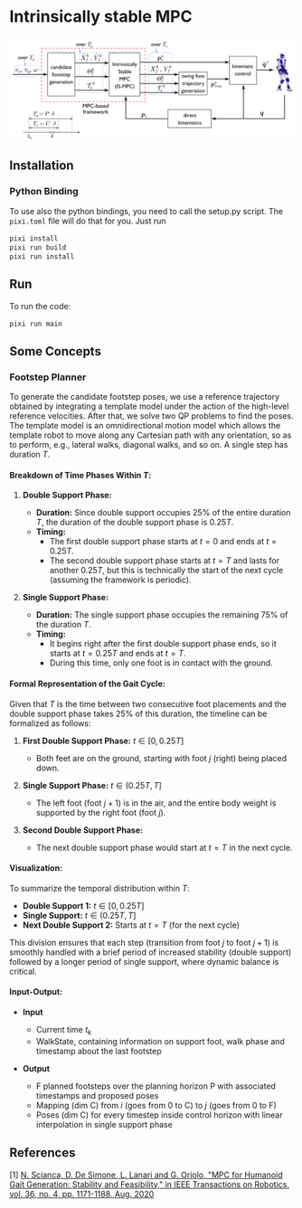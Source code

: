 # Intrinsically stable MPC

![](docs/ismpc.png)

## Installation

### Python Binding

To use also the python bindings, you need to call the setup.py script. The `pixi.toml` file will do that for you. Just run
```
pixi install
pixi run build
pixi run install
```

## Run

To run the code:
```
pixi run main
```

## Some Concepts

### Footstep Planner

To generate the candidate footstep poses, we use a reference trajectory obtained
by integrating a template model under the action of the high-level reference
velocities. After that, we solve two QP problems to find the poses. The template
model is an omnidirectional motion model which allows the template robot to move
along any Cartesian path with any orientation, so as to perform, e.g., lateral
walks, diagonal walks, and so on. A single step has duration $T$.

#### Breakdown of Time Phases Within $T$:

1. **Double Support Phase:**
   - **Duration:** Since double support occupies 25% of the entire duration $T$, the duration of the double support phase is $0.25T$.
   - **Timing:**
     - The first double support phase starts at $t = 0$ and ends at $t = 0.25T$.
     - The second double support phase starts at $t = T$ and lasts for another $0.25T$, but this is technically the start of the next cycle (assuming the framework is periodic).

2. **Single Support Phase:**
   - **Duration:** The single support phase occupies the remaining 75% of the duration $T$.
   - **Timing:**
     - It begins right after the first double support phase ends, so it starts at $t = 0.25T$ and ends at $t = T$.
     - During this time, only one foot is in contact with the ground.

#### Formal Representation of the Gait Cycle:

Given that $T$ is the time between two consecutive foot placements and the double support phase takes 25% of this duration, the timeline can be formalized as follows:

1. **First Double Support Phase:**
   $t \in [0, 0.25T]$
   - Both feet are on the ground, starting with foot $j$ (right) being placed down.

2. **Single Support Phase:**
   $t \in (0.25T, T]$
   - The left foot (foot $j+1$) is in the air, and the entire body weight is supported by the right foot (foot $j$).

3. **Second Double Support Phase:**
   - The next double support phase would start at $t = T$ in the next cycle.

#### Visualization:

To summarize the temporal distribution within $T$:

- **Double Support 1:** $t \in [0, 0.25T]$
- **Single Support:** $t \in (0.25T, T]$
- **Next Double Support 2:** Starts at $t = T$ (for the next cycle)

This division ensures that each step (transition from foot $j$ to foot $j+1$) is smoothly handled with a brief period of increased stability (double support) followed by a longer period of single support, where dynamic balance is critical.

#### Input-Output:

- **Input**
  - Current time $t_k$
  - WalkState, containing information on support foot, walk phase and timestamp about the last footstep

- **Output**
  - F planned footsteps over the planning horizon P with associated timestamps and proposed poses
  - Mapping (dim C) from $i$ (goes from 0 to C) to $j$ (goes from 0 to F)
  - Poses (dim C) for every timestep inside control horizon with linear interpolation in single support phase


## References

<a id="1">[1]</a>
[N. Scianca, D. De Simone, L. Lanari and G. Oriolo, "MPC for Humanoid Gait Generation: Stability and Feasibility," in IEEE Transactions on Robotics, vol. 36, no. 4, pp. 1171-1188, Aug. 2020](https://ieeexplore.ieee.org/abstract/document/8955951)
